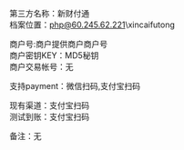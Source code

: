 ﻿第三方名称：新财付通  
档案位置：php@60.245.62.221\xincaifutong  
  
商户号:商户提供商户商户号  
商户密钥KEY：MD5秘钥  
商户交易帐号：无  
  
支持payment：微信扫码,支付宝扫码  
  
现有渠道：支付宝扫码  
测试到账：支付宝扫码  
  
备注：无  